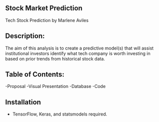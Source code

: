 ## Stock Market Prediction 

Tech Stock Prediction 
by
Marlene Aviles

## Description:
The aim of this analysis is to create a predictive model(s) that will assist institutional investors identify what tech company is worth investing in based on prior trends from historical stock data. 

## Table of Contents:
-Proposal
-Visual Presentation
-Database
-Code 

## Installation
- TensorFlow, Keras, and statsmodels required. 
